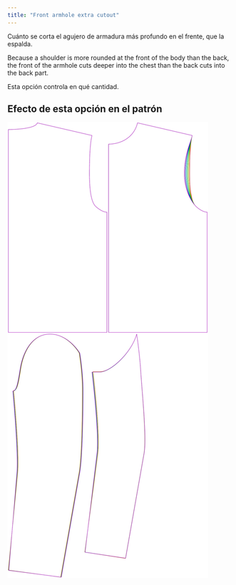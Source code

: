 ```yaml
---
title: "Front armhole extra cutout"
---
```


Cuánto se corta el agujero de armadura más profundo en el frente, que la espalda.

Because a shoulder is more rounded at the front of the body than the back, the front of the armhole cuts deeper into the chest than the back cuts into the back part.

Esta opción controla en qué cantidad.

## Efecto de esta opción en el patrón

![Esta imagen muestra el efecto de esta opción superponiendo varias variantes que tienen un valor diferente para esta opción](bent_frontarmholedeeper_sample.svg "Efecto de esta opción en el patrón")
